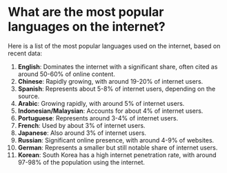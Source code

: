 # What are the most popular languages on the internet?

Here is a list of the most popular languages used on the internet, based on recent data:

1. **English**: Dominates the internet with a significant share, often cited as around 50-60% of online content.
2. **Chinese**: Rapidly growing, with around 19-20% of internet users.
3. **Spanish**: Represents about 5-8% of internet users, depending on the source.
4. **Arabic**: Growing rapidly, with around 5% of internet users.
5. **Indonesian/Malaysian**: Accounts for about 4% of internet users.
6. **Portuguese**: Represents around 3-4% of internet users.
7. **French**: Used by about 3% of internet users.
8. **Japanese**: Also around 3% of internet users.
9. **Russian**: Significant online presence, with around 4-9% of websites.
10. **German**: Represents a smaller but still notable share of internet users.
11. **Korean**: South Korea has a high internet penetration rate, with around 97-98% of the population using the internet.
